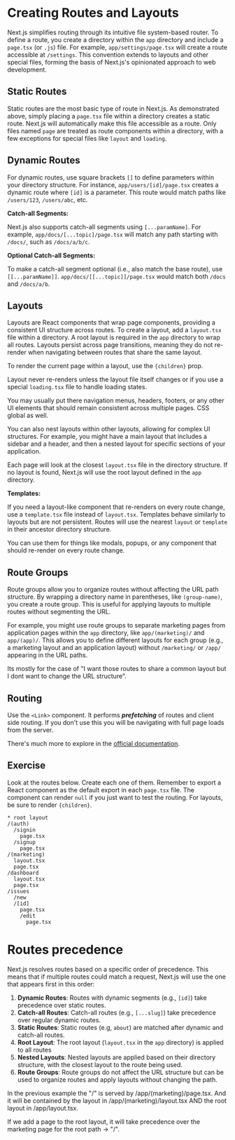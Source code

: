 # Creating Routes and Layouts

Next.js simplifies routing through its intuitive file system-based router. To define a route, you create a directory within the `app` directory and include a `page.tsx` (or `.js`) file. For example, `app/settings/page.tsx` will create a route accessible at `/settings`. This convention extends to layouts and other special files, forming the basis of Next.js's opinionated approach to web development.

## Static Routes

Static routes are the most basic type of route in Next.js. As demonstrated above, simply placing a `page.tsx` file within a directory creates a static route. Next.js will automatically make this file accessible as a route. Only files named `page` are treated as route components within a directory, with a few exceptions for special files like `layout` and `loading`.

## Dynamic Routes

For dynamic routes, use square brackets `[]` to define parameters within your directory structure. For instance, `app/users/[id]/page.tsx` creates a dynamic route where `[id]` is a parameter. This route would match paths like `/users/123`, `/users/abc`, etc.

**Catch-all Segments:**

Next.js also supports catch-all segments using `[...paramName]`. For example, `app/docs/[...topic]/page.tsx` will match any path starting with `/docs/`, such as `/docs/a/b/c`.

**Optional Catch-all Segments:**

To make a catch-all segment optional (i.e., also match the base route), use `[[...paramName]]`. `app/docs/[[...topic]]/page.tsx` would match both `/docs` and `/docs/a/b`.

## Layouts

Layouts are React components that wrap page components, providing a consistent UI structure across routes. To create a layout, add a `layout.tsx` file within a directory. A root layout is required in the `app` directory to wrap all routes. Layouts persist across page transitions, meaning they do not re-render when navigating between routes that share the same layout.

To render the current page within a layout, use the `{children}` prop.

Layout never re-renders unless the layout file itself changes or if you use a special `loading.tsx` file to handle loading states.

You may usually put there navigation menus, headers, footers, or any other UI elements that should remain consistent across multiple pages. CSS global as well.

You can also nest layouts within other layouts, allowing for complex UI structures. For example, you might have a main layout that includes a sidebar and a header, and then a nested layout for specific sections of your application.

Each page will look at the closest `layout.tsx` file in the directory structure. If no layout is found, Next.js will use the root layout defined in the `app` directory.

**Templates:**

If you need a layout-like component that re-renders on every route change, use a `template.tsx` file instead of `layout.tsx`. Templates behave similarly to layouts but are not persistent.
Routes will use the nearest `layout` or `template` in their ancestor directory structure.

You can use them for things like modals, popups, or any component that should re-render on every route change.

## Route Groups

Route groups allow you to organize routes without affecting the URL path structure. By wrapping a directory name in parentheses, like `(group-name)`, you create a route group. This is useful for applying layouts to multiple routes without segmenting the URL.

For example, you might use route groups to separate marketing pages from application pages within the `app` directory, like `app/(marketing)/` and `app/(app)/`. This allows you to define different layouts for each group (e.g., a marketing layout and an application layout) without `/marketing/` or `/app/` appearing in the URL paths.

Its mostly for the case of "I want those routes to share a common layout but I dont want to change the URL structure".

## Routing

Use the `<Link>` component. It performs **_prefetching_** of routes and client side routing. If you don't use this you will be navigating with full page loads from the server.

There's much more to explore in the [official documentation](https://nextjs.org/docs/app/building-your-application/routing).

## Exercise

Look at the routes below. Create each one of them. Remember to export a React component as the default export in each `page.tsx` file. The component can render `null` if you just want to test the routing. For layouts, be sure to render `{children}`.

```
* root layout
/(auth)
  /signin
    page.tsx
  /signup
    page.tsx
/(marketing)
  layout.tsx
  page.tsx
/dashboard
  layout.tsx
  page.tsx
/issues
  /new
  /[id]
    page.tsx
    /edit
      page.tsx
```

# Routes precedence

Next.js resolves routes based on a specific order of precedence. This means that if multiple routes could match a request, Next.js will use the one that appears first in this order:

1. **Dynamic Routes**: Routes with dynamic segments (e.g., `[id]`) take precedence over static routes.
2. **Catch-all Routes**: Catch-all routes (e.g., `[...slug]`) take precedence over regular dynamic routes.
3. **Static Routes**: Static routes (e.g, `about`) are matched after dynamic and catch-all routes.
4. **Root Layout**: The root layout (`layout.tsx` in the `app` directory) is applied to all routes
5. **Nested Layouts**: Nested layouts are applied based on their directory structure, with the closest layout to the route being used.
6. **Route Groups**: Route groups do not affect the URL structure but can be used to organize routes and apply layouts without changing the path.

In the previous example the "/" is served by /app/(marketing)/page.tsx.
And it will be contained by the layout in /app/(marketing)/layout.tsx AND the root layout in /app/layout.tsx.

If we add a page to the root layout, it will take precedence over the marketing page for the root path -> "/".
